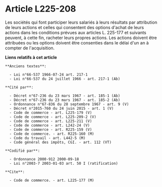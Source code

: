 # Article L225-208

Les sociétés qui font participer leurs salariés à leurs résultats par attribution de leurs actions et celles qui consentent
des options d'achat de leurs actions dans les conditions prévues aux articles L. 225-177 et suivants peuvent, à cette fin,
racheter leurs propres actions. Les actions doivent être attribuées ou les options doivent être consenties dans le délai d'un
an à compter de l'acquisition.

**Liens relatifs à cet article**

	**Anciens textes**:

	  - Loi n°66-537 1966-07-24 art. 217-1
	  - Loi n°66-537 du 24 juillet 1966 - art. 217-1 (Ab)

	**Cité par**:

	  - Décret n°67-236 du 23 mars 1967 - art. 185-1 (Ab)
	  - Décret n°67-236 du 23 mars 1967 - art. 185-2 (Ab)
	  - Ordonnance n°67-836 du 28 septembre 1967 - art. 9 (V)
	  - Décret n°2015-760 du 24 juin 2015 - art. 1 (V)
	  - Code de commerce - art. L225-179 (V)
	  - Code de commerce - art. L225-209-2 (V)
	  - Code de commerce - art. L225-211 (V)
	  - Code de commerce - art. L242-24 (V)
	  - Code de commerce - art. R225-159 (V)
	  - Code de commerce. - art. R225-160 (M)
	  - Code du travail - art. L442-5 (M)
	  - Code général des impôts, CGI. - art. 112 (VT)

	**Codifié par**:

	  - Ordonnance 2000-912 2000-09-18
	  - Loi n°2003-7 2003-01-03 art. 50 I (ratification)

	**Cite**:

	  - Code de commerce. - art. L225-177 (M)
